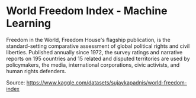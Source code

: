 # **World Freedom Index - Machine Learning**

Freedom in the World, Freedom House's flagship publication, is the standard-setting comparative assessment of global political rights and civil liberties. Published annually since 1972, the survey ratings and narrative reports on 195 countries and 15 related and disputed territories are used by policymakers, the media, international corporations, civic activists, and human rights defenders.

Source: <https://www.kaggle.com/datasets/sujaykapadnis/world-freedom-index>
